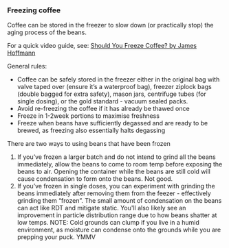 ### Freezing coffee 
Coffee can be stored in the freezer to slow down (or practically stop) the aging process of the beans.

For a quick video guide, see:
[Should You Freeze Coffee? by James Hoffmann](https://youtu.be/5uT5_IWWb00)

General rules:
- Coffee can be safely stored in the freezer either in the original bag with valve taped over (ensure it’s a waterproof bag), freezer ziplock bags (double bagged for extra safety), mason jars, centrifuge tubes (for single dosing), or the gold standard - vacuum sealed packs. 
- Avoid re-freezing the coffee if it has already be thawed once
- Freeze in 1-2week portions to maximise freshness 
- Freeze when beans have sufficiently degassed and are ready to be brewed, as freezing also essentially halts degassing 

There are two ways to using beans that have been frozen
1. If you’ve frozen a larger batch and do not intend to grind all the beans immediately, allow the beans to come to room temp before exposing the beans to air. Opening the container while the beans are still cold will cause condensation to form onto the beans. Not good. 
2. If you’ve frozen in single doses, you can experiment with grinding the beans immediately after removing them from the feezer - effectively grinding them “frozen”. The small amount of condensation on the beans can act like RDT and mitigate static. You'll also likely see an improvement in particle distribution range due to how beans shatter at low temps. 
NOTE: Cold grounds can clump if you live in a humid environment, as moisture can condense onto the grounds while you are prepping your puck. YMMV
